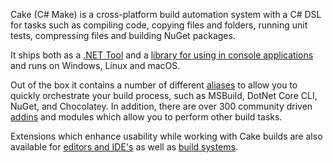 <!---
Title: Documentation
--->
Cake (C# Make) is a cross-platform build automation system with a C# DSL for tasks such as compiling code, copying files and folders, running unit tests, compressing files and building NuGet packages.

It ships both as a [.NET Tool](/docs/running-builds/runners/dotnet-core-tool) and  a [library for using in console applications](/docs/running-builds/runners/cake-frosting) and runs on Windows, Linux and macOS.

Out of the box it contains a number of different [aliases](/dsl) to allow you to quickly orchestrate your build process, such as MSBuild, DotNet Core CLI, NuGet, and Chocolatey.
In addition, there are over 300 community driven [addins](/extensions) and modules</a> which allow you to perform other build tasks.

Extensions which enhance usability while working with Cake builds are also available for [editors and IDE's](/docs/integrations/editors) as well as [build systems](/docs/integrations/build-systems).